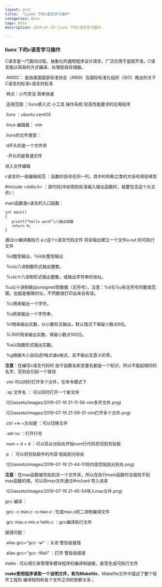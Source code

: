 ```yaml
---
layout: post
title:  "Liunx 下的c语言学习操作"
categories: Note
tags: Note
description: 2019-07-19-liunx 下的c语言学习操作.

---
```


### liunx 下的c语言学习操作 

C语言是一门面向过程、抽象化的通用程序设计语言，广泛应用于底层开发。C语言能以简易的方式编译、处理低级存储器。

​	ANSIC： 是由美国国家标准协会（ANSI）及国际标准化组织（ISO）推出的关于C语言的标准c语言的标准

​	特点：小巧灵活 简单快速

​	适用范围 ：liunx嵌入式  小工具  操作系统  较高性能要求的应用程序

​	liunx ：ubuntu   centOS

​	linux 编辑器： vim  

​	liunx的文件类型：

​		d开头的是一个文件夹

​		-开头的是普通文件

进入文件编辑

c语言的一般编辑规范 ：函数的括号在同一列，其中的判断之类的大括号用驼峰型

#include <stdio.h>   ：源代码]中如用到标准输入输出函数时，就要包含这个头文件)！

main函数是c语言的入口函数：

```
int main()
{
​	printf(“hello word”)//输出函数
​	return 0;
}
```

通过cc编译器执行 a.c这个c语言代码文件 将会输出建立一个文件a.out 的可执行文件

​	％d整型输出，％ld长整型输出

​	%o以八进制数形式输出整数，

​	%x以十六进制形式输出整数，或输出字符串的地址。

​	%u以十进制输出unsigned型数据（无符号）。注意：%d与%u有无符号的数值范围，也就是极限的址，不然数值打印出来会有误。

​	%c用来输出一个字符，

​	%s用来输出一个字符串，

​	%f用来输出实数，以小数形式输出，默认情况下保留小数点6位。

​	%.100f用来输出实数，保留小数点100位。

​	%e以指数形式输出实数，

​	%g根据大小自动选f格式或e格式，且不输出无意义的零。

**注意**：在编写c语言代码时 由于函数名和变量名都是一个标识，所以不能起相同的名字，否则会引起一个错误

​	vim 可以同时打开多个文件，在命令模式下

​			:sp 文件名 ： 可以同时打开一个新文件

​			![](/assets/images/2019-07-19 21-11-56-vim多开文件.png)

​			![](/assets/images/2019-07-19 21-09-31-vim打开多个文件.png)

​			ctrl +w +方向键 ：可以切换文件

​			:set nu ：打开行号

​			num + d + d   ：可以将从光标处开始num行代码剪切到剪贴板

​			 p ： 可以将剪贴板中的内容 粘贴到光标处

​			 ![](/assets/images/2019-07-19 21-44-51将内容剪贴到光标处.png)

**注意**：在max函数被剪贴到另一个文件夹，所以在执行main函数时会报找不到max函数的错，可以将max文件通过#inclued 导入进来

​			 ![](/assets/images/2019-07-19 21-45-54导入max文件.png)

gcc 编译：

​	gcc -c max.c -o max.o : 生成max.o的二进制编译文件

​	gcc max.o min.o hello.c  ：gcc编译执行文件

报错问题：

​	alias gcc="gcc -w" ：关闭 警告级报错

​	alias gcc="gcc -Wall"  ：打开 警告级报错

make :  可以用它来管理多模块程序的编译和链接，直至生成可执行文件

​	**make使用程序读取一个说明文件，称为Makefile**，Makefile文件中描述了整个软件工程的 编译规则和各个文件之间的依赖关系；

​	